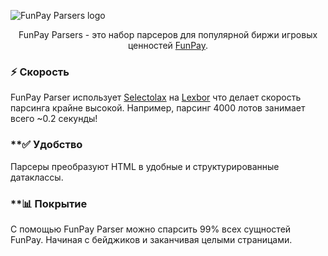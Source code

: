 ![FunPay Parsers logo](https://repository-images.githubusercontent.com/987755633/dc43078b-d948-4a54-8beb-e76cd864b9d7)

<p align=center>FunPay Parsers - это набор парсеров для популярной биржи игровых ценностей <a href="https://funpay.com">FunPay</a>.</p>

### ⚡ Скорость
FunPay Parser использует [Selectolax](https://github.com/rushter/selectolax) на [Lexbor](https://github.com/lexbor/lexbor) 
что делает скорость парсинга крайне высокой. Например, парсинг 4000 лотов занимает всего ~0.2 секунды!

### **✅ Удобство
Парсеры преобразуют HTML в удобные и структурированные датаклассы.

### **📊 Покрытие
С помощью FunPay Parser можно спарсить 99% всех сущностей FunPay. Начиная с бейджиков и заканчивая целыми страницами.